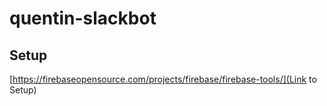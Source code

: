 # quentin-slackbot
## Setup
[https://firebaseopensource.com/projects/firebase/firebase-tools/](Link to Setup)
